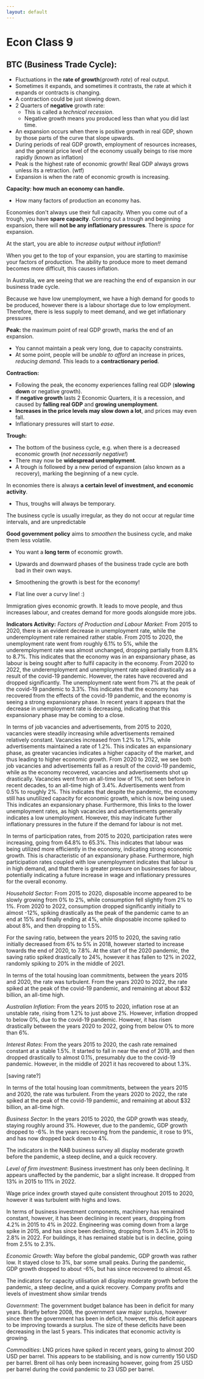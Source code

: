 ```yaml
---
layout: default
---
```


# Econ Class 9
## BTC (Business Trade Cycle):
- Fluctuations in the **rate of growth**(*growth rate*) of real output.
- Sometimes it expands, and sometimes it contrasts, the rate at which it expands or contracts is changing.
- A contraction could be just slowing down.
- 2 Quarters of **negative** growth rate:
	- This is called a *technical recession*.
	- Negative growth means you produced less than what you did last time.
- An expansion occurs when there is positive growth in real GDP, shown by those parts of the curve that slope upwards.
- During periods of real GDP growth, employment of resources increases, and the general price level of the economy usually beings to rise more rapidly (known as inflation)
- Peak is the highest rate of economic growth! Real GDP always grows unless its a retraction. (wtf)
- Expansion is when the rate of economic growth is increasing.

**Capacity: how much an economy can handle.**
- How many factors of production an economy has.

Economies don't always use their full capacity. When you come out of a trough, you have **spare capacity**. Coming out a trough and beginning expansion, there will **not be any inflationary pressures**. There is *space* for expansion.

At the start, you are able to *increase output without inflation!!*

When you get to the top of your expansion, you are starting to maximise your factors of production. The ability to produce more to meet demand becomes more difficult, this causes inflation.

In Australia, we are seeing that we are reaching the end of expansion in our business trade cycle.

Because we have low unemployment, we have a high demand for goods to be produced, however there is a labour shortage due to low employment. Therefore, there is less supply to meet demand, and we get inflationary pressures

**Peak:** the maximum point of real GDP growth, marks the end of an expansion.
- You cannot maintain a peak very long, due to capacity constraints.
- At some point, people will be *unable to afford* an increase in prices, *reducing demand*. This leads to a **contractionary period**.

**Contraction:**
- Following the peak, the economy experiences falling real GDP (**slowing down** or negative growth).
- If **negative growth** lasts 2 Economic Quarters, it is a recession, and caused by **falling real GDP** and **growing unemployment**.
- **Increases in the price levels may slow down a lot**, and prices may even fall.
- Inflationary pressures will start to *ease*.

**Trough:**
- The bottom of the business cycle, e.g. when there is a decreased economic growth (*not necessarily negative!*)
- There may now be **widespread unemployment**.
- A trough is followed by a new period of expansion (also known as a recovery), marking the beginning of a new cycle.

In economies there is always **a certain level of investment, and economic activity**.
- Thus, troughs will always be temporary.

The business cycle is usually irregular, as they do not occur at regular time intervals, and are unpredictable

**Good government policy** aims to *smoothen* the business cycle, and make them less volatile.

- You want a **long term** of economic growth.

- Upwards and downward phases of the business trade cycle are both bad in their own ways.
- Smoothening the growth is best for the economy! 
- Flat line over a curvy line! :)

Immigration gives economic growth. It leads to move people, and thus increases labour, and creates demand for more goods alongside more jobs.

**Indicators Activity:**
*Factors of Production and Labour Market*:
From 2015 to 2020, there is an evident decrease in unemployment rate, while the underemployment rate remained rather stable. From 2015 to 2020, the unemployment rate went from roughly 6.1% to 5%, while the underemployment rate was almost unchanged, dropping partially from 8.8% to 8.7%. This indicates that the economy was in an expansionary phase, as labour is being sought after to fulfil capacity in the economy.
From 2020 to 2022, the underemployment and unemployment rate spiked drastically as a result of the covid-19 pandemic. However, the rates have recovered and dropped significantly. The unemployment rate went from 7% at the peak of the covid-19 pandemic to 3.3%. This indicates that the economy has recovered from the effects of the covid-19 pandemic, and the economy is seeing a strong expansionary phase. In recent years it appears that the decrease in unemployment rate is decreasing, indicating that this expansionary phase may be coming to a close.

In terms of job vacancies and advertisements, from 2015 to 2020, vacancies were steadily increasing while advertisements remained relatively constant. Vacancies increased from 1.2% to 1.7%, while advertisements maintained a rate of 1.2%. This indicates an expansionary phase, as greater vacancies indicates a higher capacity of the market, and thus leading to higher economic growth. From 2020 to 2022, we see both job vacancies and advertisements fall as a result of the covid-19 pandemic, while as the economy recovered, vacancies and advertisements shot up drastically. Vacancies went from  an all-time low of 1%, not seen before in recent decades, to an all-time high of 3.4%. Advertisements went from 0.5% to roughly 2%. This indicates that despite the pandemic, the economy still has unutilized capacity for economic growth, which is now being used. This indicates an expansionary phase. Furthermore, this links to the lower unemployment rates, as high vacancies and advertisements generally indicates a low unemployment. However, this may indicate further inflationary pressures in the future if the demand for labour is not met.

In terms of participation rates, from 2015 to 2020, participation rates were increasing, going from 64.8% to 65.3%. This indicates that labour was being utilized more efficiently in the economy, indicating strong economic growth. This is characteristic of an expansionary phase. Furthermore, high participation rates coupled with low unemployment indicates that labour is in high demand, and that there is greater pressure on businesses for labour, potentially indicating a future increase in wage and inflationary pressures for the overall economy.

*Household Sector*:
From 2015 to 2020, disposable income appeared to be slowly growing from 0% to 2%, while consumption fell slightly from 2% to 1%. From 2020 to 2022, consumption dropped significantly initially to almost -12%, spiking drastically as the peak of the pandemic came to an end at 15% and finally ending at 4%, while disposable income spiked to about 8%, and then dropping to 1.5%. 

For the saving ratio, between the years 2015 to 2020, the saving ratio initially decreased from 6% to 5% in 2018, however started to increase towards the end of 2020, to 7.8%. At the start of the 2020 pandemic, the saving ratio spiked drastically to 24%, however it has fallen to 12% in 2022, randomly spiking to 20% in the middle of 2021. 

In terms of the total housing loan commitments, between the years 2015 and 2020, the rate was turbulent. From the years 2020 to 2022, the rate spiked at the peak of the covid-19 pandemic, and remaining at about $32 billion, an all-time high.

*Australian Inflation*:
From the years 2015 to 2020, inflation rose at an unstable rate, rising from 1.2% to just above 2%. However, inflation dropped to below 0%, due to the covid-19 pandemic. However, it has risen drastically between the years 2020 to 2022, going from below 0% to more than 6%.

*Interest Rates*:
From the years 2015 to 2020,  the cash rate remained constant at a stable 1.5%. It started to fall in near the end of 2019, and then dropped drastically to almost 0.1%, presumably due to the covid-19 pandemic. However, in the middle of 2021 it has recovered to about 1.3%.

[saving rate?]

In terms of the total housing loan commitments, between the years 2015 and 2020, the rate was turbulent. From the years 2020 to 2022, the rate spiked at the peak of the covid-19 pandemic, and remaining at about $32 billion, an all-time high.

*Business Sector*:
In the years 2015 to 2020, the GDP growth was steady, staying roughly around 3%. However, due to the pandemic, GDP growth dropped to -6%. In the years recovering from the pandemic, it rose to 9%, and has now dropped back down to 4%. 

The indicators in the NAB business survey all display moderate growth before the pandemic, a steep decline, and a quick recovery.

*Level of firm investment*:
Business investment has only been declining. It appears unaffected by the pandemic, bar a slight increase. It dropped from 13% in 2015 to 11% in 2022.

Wage price index growth stayed quite consistent throughout 2015 to 2020, however it was turbulent with highs and lows.

In terms of business investment components, machinery has remained constant, however, it has been declining in recent years, dropping from 4.2% in 2015 to 4% in 2022. Engineering was coming down from a large spike in 2015, and has since been declining, dropping from 3.4% in 2015 to 2.8% in 2022. For buildings, it has remained stable but is in decline, going from 2.5% to 2.3%.

*Economic Growth*:
Way before the global pandemic, GDP growth was rather low. It stayed close to 3%, bar some small peaks. During the pandemic, GDP growth dropped to about -6%, but has since recovered to almost 45.

The indicators for capacity utilisation all display moderate growth before the pandemic, a steep decline, and a quick recovery. Company profits and levels of investment show similar trends

*Government*:
The government budget balance has been in deficit for many years. Briefly before 2008, the government saw major surplus, however since then the government has been in deficit, however, this deficit appears to be improving towards a surplus. The size of these deficits have been decreasing in the last 5 years. This indicates that economic activity is growing.

*Commodities*:
LNG prices have spiked in recent years, going to almost 200 USD per barrel. This appears to be stabilising, and is now currently 150 USD per barrel.
Brent oil has only been increasing however, going from 25 USD per barrel during the covid pandemic to 23 USD per barrel.

